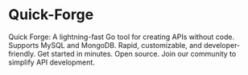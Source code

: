 # Quick-Forge
Quick Forge: A lightning-fast Go tool for creating APIs without code. Supports MySQL and MongoDB. Rapid, customizable, and developer-friendly. Get started in minutes. Open source. Join our community to simplify API development.
